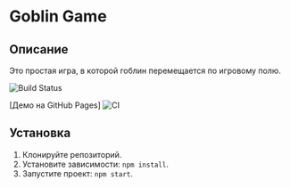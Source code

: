# Goblin Game

## Описание

Это простая игра, в которой гоблин перемещается по игровому полю.

![Build Status](https://ci.appveyor.com/api/projects/status/{mikhail15011976/2-dom}?svg=true)

[Демо на GitHub Pages]
![CI](https://github.com/mikhail15011976/2.dom/actions/workflows/web.yml/badge.svg)

## Установка

1. Клонируйте репозиторий.
2. Установите зависимости: `npm install`.
3. Запустите проект: `npm start`.